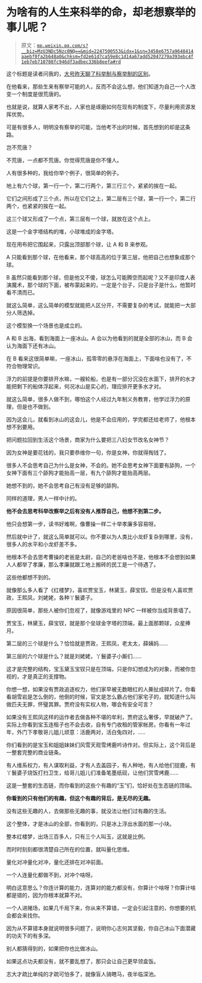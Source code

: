 # 为啥有的人生来科举的命，却老想察举的事儿呢？

> 原文：[`mp.weixin.qq.com/s?__biz=MzU3NDc5Nzc0NQ==&mid=2247500553&idx=1&sn=3458e6757a9648414aaebf0fa2b648a0&chksm=fd2e61d7ca59e8c1d14a67add52047279a393ebc4f1eb7eb710708fc946df3adbec336b8eefa#rd`](http://mp.weixin.qq.com/s?__biz=MzU3NDc5Nzc0NQ==&mid=2247500553&idx=1&sn=3458e6757a9648414aaebf0fa2b648a0&chksm=fd2e61d7ca59e8c1d14a67add52047279a393ebc4f1eb7eb710708fc946df3adbec336b8eefa#rd)

这个标题是读者问我的，[大号昨天聊了科举制与察举制的区别](https://mp.weixin.qq.com/s?__biz=MzU0MjYwNDU2Mw==&mid=2247497064&idx=1&sn=97d68d9ed65d7a52f94a70ac9a076f0a&chksm=fb1a9914cc6d10026252bfd5ea091175b84eaae3e56168417507476bb113d5af9e6bba98f1c2&token=464236074&lang=zh_CN&scene=21#wechat_redirect)。

在他看来，那些生来有察举可能的人，反而不会这么想，他们知道为自己一个人改变一个制度是很荒唐的。 

也就是说，就算人家考不出，人家也是琢磨如何在现有的制度下，尽量利用资源发挥优势。

可是有很多人，明明没有察举的可能，当他考不出的时候，首先想到的却是这条路。 

岂不荒唐？ 

不荒唐，一点都不荒唐。你觉得荒唐是你不懂人。

人有很多种的，我给你举个例子，很简单的例子。 

地上有六个球，第一行一个，第二行两个，第三行三个，紧紧的挨在一起。

它们之间形成了三个点，所以在它们之上，第二层有三个球，第一行一个，第二行两个，也紧紧的挨在一起。

这三个球又形成了一个点，第三层有一个球，就放在这个点上。 

这是一个金字塔结构的堆，小球堆成的金字塔。 

现在用布把它围起来，只露出顶部那个球，让 A 和 B 来参观。

A 只能看到那个球，在他看来，那个球高高的位于第三层，他把自己也想象成那个球。

B 虽然只能看到那个球，但是他又不傻，球怎么可能腾空而起呢？又不是印度人表演魔术，那个球的下面，被布蒙起来的，一定是个台子，只是台子是什么，他暂时看不清而已。

就这么简单，这么简单的模型就能把人区分开，不需要复杂的考试，就能把一大部分人筛选掉。 

这个模型换一个场景也是成立的。 

A 和 B 出海，看到海面上一座冰山。A 会以为他看到的就是全部的冰山，而 B 会认为海面下还有冰山。 

在 B 看来这很简单嘛，一座冰山，孤零零的悬浮在海面上，下面啥也没有了，不符合物理常识。 

浮力的前提是你要排开水嘛，一艘轮船，也是有一部分沉没在水面下，排开的水才能把剩下的船体浮起来，何况冰山是实心的，理应排开更多水才对。 

就这么简单，很多人做不到，哪怕这个人经过九年制义务教育，他学过浮力的原理，但是也不做到。 

因为这会儿，就看到冰山的这会儿，他是不会应用的，学完都还给老师了，他根本想不到要用。

把问题拉回到生活这个场景，商家为什么要把三八妇女节改名女神节？ 

因为女神是要花钱的，我只要恭维你一句，你是女神，你就得掏钱了。

很多人不会思考自己为什么是女神，不会的。她不会思考女神下面要有舔狗，一个女神下面有三个舔狗才能抬高一层，有九个舔狗才能抬高两层。 

她想不到的，她不会思考自己有没有足够的舔狗。

同样的道理，男人一样中计的。 

**他不会去思考科举改察举之后有没有人推荐自己，他想不到第二步。** 

他只会想第一步，读书好难啊，像曹操一样二十举孝廉多容易呀。

然后就中计了，就这么简单就可以。你不要以为人类比小龙虾复杂到哪里，没有，很多人的水平和小龙虾差不多。

他根本不会去思考曹操的老爸是太尉，自己的老爸啥也不是，他根本不会想到如果人人都举了孝廉，那么孝廉就跟工地上搬砖的民工是一个待遇了。 

这些他都想不到的。 

就像那么多人看了《红楼梦》，喜欢贾宝玉，林黛玉，薛宝钗。但是没有人喜欢贾政，王熙凤，刘姥姥，各种丫鬟婆子。

原因很简单，那些人被你们忽视了，就像游戏里的 NPC 一样被你当成背景墙了。 

贾宝玉，林黛玉，薛宝钗，就是那个垒球金字塔的顶端，最上面那颗球，众星捧月。

第二层的三个球是什么？恰恰就是贾政，王熙凤，老太太，薛姨妈...... 

第三层的六个球是什么？就是刘姥姥，丫鬟婆子小厮们...... 

这才是完整的结构，宝玉黛玉宝钗只是在顶端，只是你幻想成为的对象，而被你忽视的，才是真正的支撑物。

你想一想，如果没有贾政追逐权力，他们家早被无数眼红的人撕扯成碎片了。你看看胡雪岩是怎么倒的，他倒的时候，官文是怎么霸占他们家宅子的，就知道什么叫做匹夫无罪，怀璧其罪。贾府没有实权人物，哪会有安全可言？

如果没有王熙凤这样的运作者去做各种不堪的牟利，贾府这么奢侈，早就破产了。实际上你看到宝玉连租子也不会去收，自有专门收租的管家帐房。你看有一年过年，外门下孝敬哥儿姐儿顽意：活鹿两对，活白兔四对，.....

你们看到的是宝玉和姐姐妹妹们风雪天观雪烤鹿吟诗作对。但实际上，这个背后是一整套完整的商业链条。

有人维系权力，有人谋取利益，才有人去盖园子，有人种地，有人给他们捉鹿，有丫鬟婆子烧饭打扫卫生，给哥儿姐儿们准备笔墨纸砚，让他们赏雪烤鹿......

这是一整套的生态链，而你看到的这些个有趣的“玉”们，恰好处在生态链的顶端。

**你看到的只有他们的有趣，但这个有趣的背后，是无尽的无趣。**

没有这些无趣的人，去做那些无趣的事，就没法让他们过有趣的生活。

这个整体，才是冰山的全部，你看到的，只是冰上浮出水面的那一小块。

整本红楼梦，出场三百多人，只有三个人叫玉，这就是比例。

而时时刻刻都很清楚自己所在的位置，就叫量化思维。

量化对冲量化对冲，量化还排在对冲前面。

一个人连量化都做不到，对冲个啥呀。 

明白这意思么？你连计算的能力，连算对的能力都没有，你算计个啥呀？你算计啥都是错的，因为你根本就算不对。 

一个人进赌场，如果几千局下来，你从来不算错，一定会引起注意的，你想要的机会都会来找你。 

因为从不算错本身就说明很多问题了，说明你心志何其坚毅，你自己冰山下面潜藏的功夫下的有多深。 

别人都猜得到的，如果把你也比做冰山。 

如果这点功夫都没有，就不要乱想了，那只会让自己更早领盒饭。 

志大才疏比单纯的才疏可怕多了，就像盲人骑瞎马，夜半临深池。